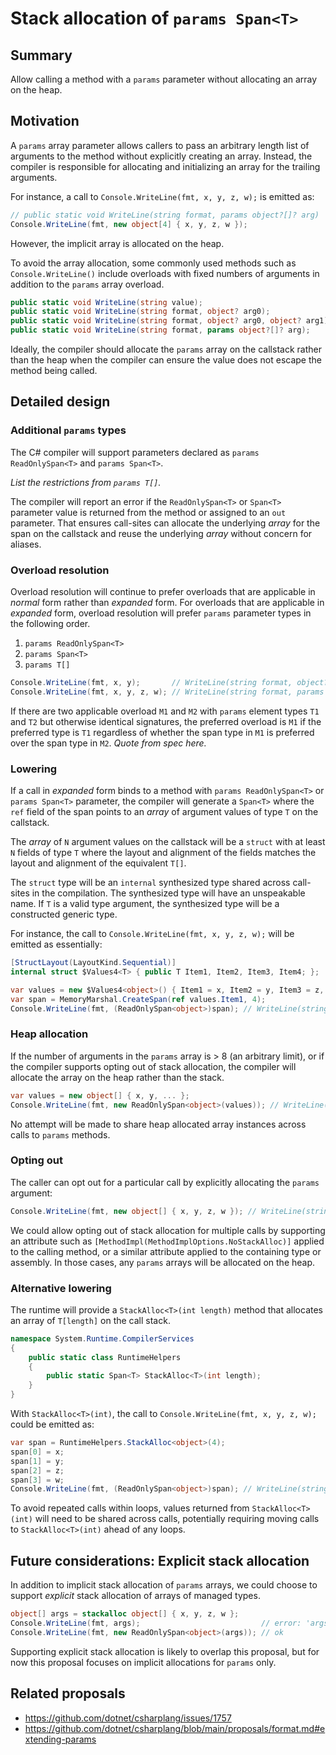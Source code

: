 # Stack allocation of `params Span<T>`

## Summary
Allow calling a method with a `params` parameter without allocating an array on the heap.

## Motivation
A `params` array parameter allows callers to pass an arbitrary length list of arguments to the method without explicitly creating an array. Instead, the compiler is responsible for allocating and initializing an array for the trailing arguments.

For instance, a call to `Console.WriteLine(fmt, x, y, z, w);` is emitted as:
```csharp
// public static void WriteLine(string format, params object?[]? arg)
Console.WriteLine(fmt, new object[4] { x, y, z, w });
```
However, the implicit array is allocated on the heap.

To avoid the array allocation, some commonly used methods such as `Console.WriteLine()` include overloads with fixed numbers of arguments in addition to the `params` array overload.
```csharp
public static void WriteLine(string value);
public static void WriteLine(string format, object? arg0);
public static void WriteLine(string format, object? arg0, object? arg1);
public static void WriteLine(string format, params object?[]? arg);
```

Ideally, the compiler should allocate the `params` array on the callstack rather than the heap when the compiler can ensure the value does not escape the method being called.

## Detailed design
### Additional `params` types
The C# compiler will support parameters declared as `params ReadOnlySpan<T>` and `params Span<T>`.

_List the restrictions from `params T[]`._ 

The compiler will report an error if the `ReadOnlySpan<T>` or `Span<T>` parameter value is returned from the method or assigned to an `out` parameter.
That ensures call-sites can allocate the underlying _array_ for the span on the callstack and reuse the underlying _array_ without concern for aliases.

### Overload resolution
Overload resolution will continue to prefer overloads that are applicable in _normal_ form rather than _expanded_ form.
For overloads that are applicable in _expanded_ form, overload resolution will prefer `params` parameter types in the following order.
1. `params ReadOnlySpan<T>`
2. `params Span<T>`
3. `params T[]`

```csharp
Console.WriteLine(fmt, x, y);       // WriteLine(string format, object? arg0, object? arg1)
Console.WriteLine(fmt, x, y, z, w); // WriteLine(string format, params ReadOnlySpan<object?> arg)
```

If there are two applicable overload `M1` and `M2` with `params` element types `T1` and `T2` but otherwise identical signatures, the preferred overload is `M1` if the preferred type is `T1` regardless of whether the span type in `M1` is preferred over the span type in `M2`. _Quote from spec here._

### Lowering
If a call in _expanded_ form binds to a method with `params ReadOnlySpan<T>` or `params Span<T>` parameter, the compiler will generate a `Span<T>` where the `ref` field of the span points to an _array_ of argument values of type `T` on the callstack.

The _array_ of `N` argument values on the callstack will be a `struct` with at least `N` fields of type `T` where the layout and alignment of the fields matches the layout and alignment of the equivalent `T[]`.

The `struct` type will be an `internal` synthesized type shared across call-sites in the compilation.
The synthesized type will have an unspeakable name.
If `T` is a valid type argument, the synthesized type will be a constructed generic type.

For instance, the call to `Console.WriteLine(fmt, x, y, z, w);` will be emitted as essentially:
```csharp
[StructLayout(LayoutKind.Sequential)]
internal struct $Values4<T> { public T Item1, Item2, Item3, Item4; };

var values = new $Values4<object>() { Item1 = x, Item2 = y, Item3 = z, Item4 = w };
var span = MemoryMarshal.CreateSpan(ref values.Item1, 4);
Console.WriteLine(fmt, (ReadOnlySpan<object>)span); // WriteLine(string format, params ReadOnlySpan<object?> arg)
```

### Heap allocation
If the number of arguments in the `params` array is > 8 (an arbitrary limit), or if the compiler supports opting out of stack allocation, the compiler will allocate the array on the heap rather than the stack.
```csharp
var values = new object[] { x, y, ... };
Console.WriteLine(fmt, new ReadOnlySpan<object>(values)); // WriteLine(string format, params ReadOnlySpan<object?> arg)
```

No attempt will be made to share heap allocated array instances across calls to `params` methods.

### Opting out
The caller can opt out for a particular call by explicitly allocating the `params` argument:
```csharp
Console.WriteLine(fmt, new object[] { x, y, z, w }); // WriteLine(string, params object?[]?)
```

We could allow opting out of stack allocation for multiple calls by supporting an attribute such as `[MethodImpl(MethodImplOptions.NoStackAlloc)]` applied to the calling method, or a similar attribute applied to the containing type or assembly.
In those cases, any `params` arrays will be allocated on the heap.

### Alternative lowering
The runtime will provide a `StackAlloc<T>(int length)` method that allocates an array of `T[length]` on the call stack.
```csharp
namespace System.Runtime.CompilerServices
{
    public static class RuntimeHelpers
    {
        public static Span<T> StackAlloc<T>(int length);
    }
}
```

With `StackAlloc<T>(int)`, the call to `Console.WriteLine(fmt, x, y, z, w);` could be emitted as:
```csharp
var span = RuntimeHelpers.StackAlloc<object>(4);
span[0] = x;
span[1] = y;
span[2] = z;
span[3] = w;
Console.WriteLine(fmt, (ReadOnlySpan<object>)span); // WriteLine(string format, params ReadOnlySpan<object?> arg)
```

To avoid repeated calls within loops, values returned from `StackAlloc<T>(int)` will need to be shared across calls, potentially requiring moving calls to `StackAlloc<T>(int)` ahead of any loops.

## Future considerations: Explicit stack allocation
In addition to implicit stack allocation of `params` arrays, we could choose to support _explicit_ stack allocation of arrays of managed types.
```csharp
object[] args = stackalloc object[] { x, y, z, w };
Console.WriteLine(fmt, args);                           // error: 'args' may escape
Console.WriteLine(fmt, new ReadOnlySpan<object>(args)); // ok
```

Supporting explicit stack allocation is likely to overlap this proposal, but for now this proposal focuses on implicit allocations for `params` only.

## Related proposals
- https://github.com/dotnet/csharplang/issues/1757
- https://github.com/dotnet/csharplang/blob/main/proposals/format.md#extending-params
